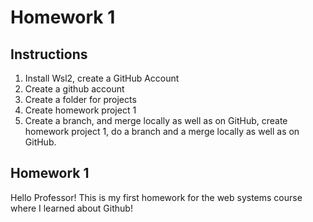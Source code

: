 # Homework 1
## Instructions
1. Install Wsl2, create a GitHub Account
2. Create a github account
3. Create a folder for projects
4. Create homework project 1
5. Create a branch, and merge locally as well as on GitHub, create homework project 1, do a branch and a merge locally as well as on GitHub.

## Homework 1

Hello Professor! 
This is my first homework for the web systems course where I learned about Github!
